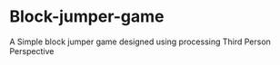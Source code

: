 # Block-jumper-game
A Simple block jumper game designed using processing 
Third Person Perspective 
